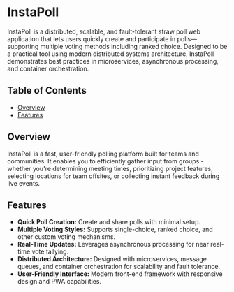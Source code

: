 # InstaPoll

InstaPoll is a distributed, scalable, and fault-tolerant straw poll web application that lets users quickly create and participate in polls—supporting multiple voting methods including ranked choice. Designed to be a practical tool using modern distributed systems architecture, InstaPoll demonstrates best practices in microservices, asynchronous processing, and container orchestration.

## Table of Contents

- [Overview](#overview)
- [Features](#features)

## Overview

InstaPoll is a fast, user-friendly polling platform built for teams and communities. It enables you to efficiently gather input from groups - whether you're determining meeting times, prioritizing project features, selecting locations for team offsites, or collecting instant feedback during live events.

## Features

- **Quick Poll Creation:** Create and share polls with minimal setup.
- **Multiple Voting Styles:** Supports single-choice, ranked choice, and other custom voting mechanisms.
- **Real-Time Updates:** Leverages asynchronous processing for near real-time vote tallying.
- **Distributed Architecture:** Designed with microservices, message queues, and container orchestration for scalability and fault tolerance.
- **User-Friendly Interface:** Modern front-end framework with responsive design and PWA capabilities.

